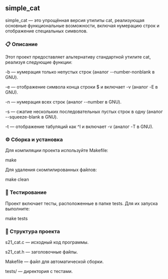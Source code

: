 ## simple_cat

simple_cat — это упрощённая версия утилиты cat, реализующая основные функциональные возможности, включая нумерацию строк и отображение специальных символов.

### 📋 Описание

Этот проект предоставляет альтернативу стандартной утилите cat, реализуя следующие функции:

-b — нумерация только непустых строк (аналог --number-nonblank в GNU).

-e — отображение символа конца строки $ и включает -v (аналог -E в GNU).

-n — нумерация всех строк (аналог --number в GNU).

-s — сжатие нескольких последовательных пустых строк в одну (аналог --squeeze-blank в GNU).

-t — отображение табуляций как ^I и включает -v (аналог -T в GNU).

### ⚙️ Сборка и установка

Для компиляции проекта используйте Makefile:

make


Для удаления скомпилированных файлов:

make clean

### 🧪 Тестирование

Проект включает тесты, расположенные в папке tests. Для их запуска выполните:

make tests

### 📄 Структура проекта

s21_cat.c — исходный код программы.

s21_cat.h — заголовочные файлы.

Makefile — файл для автоматической сборки.

tests/ — директория с тестами.
